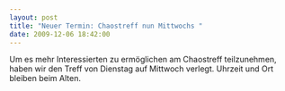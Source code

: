 ```yaml
---
layout: post
title: "Neuer Termin: Chaostreff nun Mittwochs "
date: 2009-12-06 18:42:00
---
```

Um es mehr Interessierten zu ermöglichen am Chaostreff teilzunehmen, haben wir den Treff von Dienstag auf Mittwoch verlegt. Uhrzeit und Ort bleiben beim Alten.
